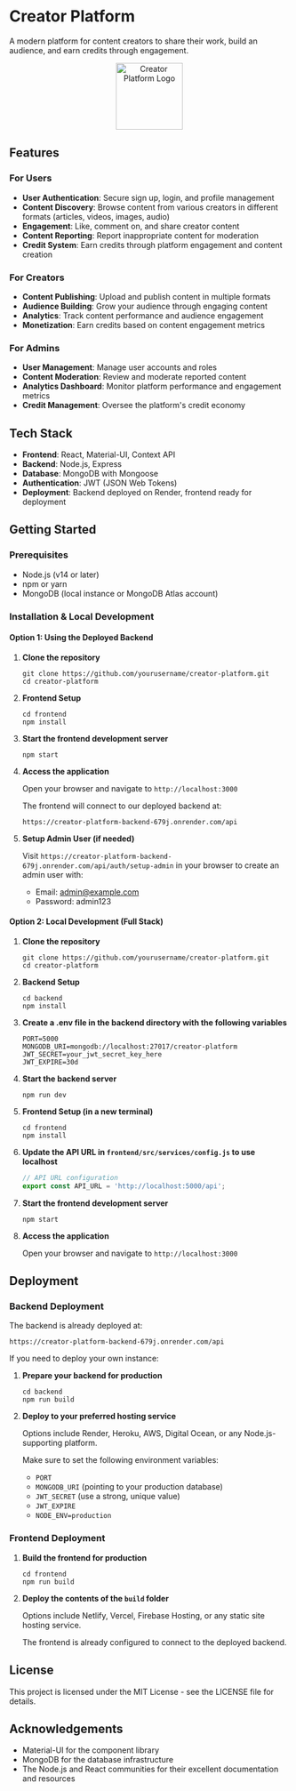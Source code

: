 # Creator Platform

A modern platform for content creators to share their work, build an audience, and earn credits through engagement.

<div align="center">
  <img src="frontend/public/logo192.svg" alt="Creator Platform Logo" width="120" height="120">
</div>

## Features

### For Users
- **User Authentication**: Secure sign up, login, and profile management
- **Content Discovery**: Browse content from various creators in different formats (articles, videos, images, audio)
- **Engagement**: Like, comment on, and share creator content
- **Content Reporting**: Report inappropriate content for moderation
- **Credit System**: Earn credits through platform engagement and content creation

### For Creators
- **Content Publishing**: Upload and publish content in multiple formats
- **Audience Building**: Grow your audience through engaging content
- **Analytics**: Track content performance and audience engagement
- **Monetization**: Earn credits based on content engagement metrics

### For Admins
- **User Management**: Manage user accounts and roles
- **Content Moderation**: Review and moderate reported content
- **Analytics Dashboard**: Monitor platform performance and engagement metrics
- **Credit Management**: Oversee the platform's credit economy

## Tech Stack

- **Frontend**: React, Material-UI, Context API
- **Backend**: Node.js, Express
- **Database**: MongoDB with Mongoose
- **Authentication**: JWT (JSON Web Tokens)
- **Deployment**: Backend deployed on Render, frontend ready for deployment

## Getting Started

### Prerequisites

- Node.js (v14 or later)
- npm or yarn
- MongoDB (local instance or MongoDB Atlas account)

### Installation & Local Development

#### Option 1: Using the Deployed Backend

1. **Clone the repository**
   ```
   git clone https://github.com/yourusername/creator-platform.git
   cd creator-platform
   ```

2. **Frontend Setup**
   ```
   cd frontend
   npm install
   ```

3. **Start the frontend development server**
   ```
   npm start
   ```

4. **Access the application**
   
   Open your browser and navigate to `http://localhost:3000`
   
   The frontend will connect to our deployed backend at:
   ```
   https://creator-platform-backend-679j.onrender.com/api
   ```

5. **Setup Admin User (if needed)**
   
   Visit `https://creator-platform-backend-679j.onrender.com/api/auth/setup-admin` in your browser to create an admin user with:
   - Email: admin@example.com
   - Password: admin123

#### Option 2: Local Development (Full Stack)

1. **Clone the repository**
   ```
   git clone https://github.com/yourusername/creator-platform.git
   cd creator-platform
   ```

2. **Backend Setup**
   ```
   cd backend
   npm install
   ```

3. **Create a .env file in the backend directory with the following variables**
   ```
   PORT=5000
   MONGODB_URI=mongodb://localhost:27017/creator-platform
   JWT_SECRET=your_jwt_secret_key_here
   JWT_EXPIRE=30d
   ```

4. **Start the backend server**
   ```
   npm run dev
   ```

5. **Frontend Setup (in a new terminal)**
   ```
   cd frontend
   npm install
   ```

6. **Update the API URL in `frontend/src/services/config.js` to use localhost**
   ```javascript
   // API URL configuration
   export const API_URL = 'http://localhost:5000/api';
   ```

7. **Start the frontend development server**
   ```
   npm start
   ```

8. **Access the application**
   
   Open your browser and navigate to `http://localhost:3000`

## Deployment

### Backend Deployment

The backend is already deployed at:
```
https://creator-platform-backend-679j.onrender.com/api
```

If you need to deploy your own instance:

1. **Prepare your backend for production**
   ```
   cd backend
   npm run build
   ```

2. **Deploy to your preferred hosting service**
   
   Options include Render, Heroku, AWS, Digital Ocean, or any Node.js-supporting platform.
   
   Make sure to set the following environment variables:
   - `PORT`
   - `MONGODB_URI` (pointing to your production database)
   - `JWT_SECRET` (use a strong, unique value)
   - `JWT_EXPIRE`
   - `NODE_ENV=production`

### Frontend Deployment

1. **Build the frontend for production**
   ```
   cd frontend
   npm run build
   ```

2. **Deploy the contents of the `build` folder**
   
   Options include Netlify, Vercel, Firebase Hosting, or any static site hosting service.
   
   The frontend is already configured to connect to the deployed backend.

## License

This project is licensed under the MIT License - see the LICENSE file for details.

## Acknowledgements

- Material-UI for the component library
- MongoDB for the database infrastructure
- The Node.js and React communities for their excellent documentation and resources